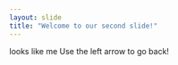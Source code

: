 ```yaml
---
layout: slide
title: "Welcome to our second slide!"
---
```

looks like me 
Use the left arrow to go back!
